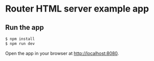 # Router HTML server example app

## Run the app

```sh
$ npm install
$ npm run dev
```

Open the app in your browser at [http://localhost:8080](http://localhost:8080).
